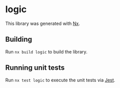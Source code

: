 # logic

This library was generated with [Nx](https://nx.dev).

## Building

Run `nx build logic` to build the library.

## Running unit tests

Run `nx test logic` to execute the unit tests via [Jest](https://jestjs.io).
